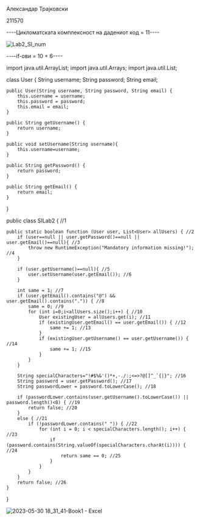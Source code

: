 Александар Трајковски

211570
 
 
 
----Цикломатската комплексност на дадениот код = 11----

![Lab2_SI_num](https://github.com/YOTI876/SI_2023_lab2_211570/assets/82913978/d5d9f4f0-f4f4-471b-ac65-5e145421d8fd)


----if-ови = 10 + 6----

import java.util.ArrayList;
import java.util.Arrays;
import java.util.List;

class User {
    String username;
    String password;
    String email;

    public User(String username, String password, String email) { 
        this.username = username; 
        this.password = password; 
        this.email = email; 
    }

    public String getUsername() { 
        return username; 
    }

    public void setUsername(String username){ 
        this.username=username; 
    }

    public String getPassword() { 
        return password; 
    }

    public String getEmail() { 
        return email; 
    }
}

public class SILab2 { //1

    public static boolean function (User user, List<User> allUsers) { //2
        if (user==null || user.getPassword()==null || user.getEmail()==null){ //3
            throw new RuntimeException("Mandatory information missing!"); //4
        }

        if (user.getUsername()==null){ //5
            user.setUsername(user.getEmail()); //6
        }

        int same = 1; //7
        if (user.getEmail().contains("@") && user.getEmail().contains(".")) { //8
            same = 0; //9
            for (int i=0;i<allUsers.size();i++) { //10
                User existingUser = allUsers.get(i); //11
                if (existingUser.getEmail() == user.getEmail()) { //12
                    same += 1; //13
                }
                if (existingUser.getUsername() == user.getUsername()) { //14
                    same += 1; //15
                }
            }
        }

        String specialCharacters="!#$%&'()*+,-./:;<=>?@[]^_`{|}"; //16
        String password = user.getPassword(); //17
        String passwordLower = password.toLowerCase(); //18

        if (passwordLower.contains(user.getUsername().toLowerCase()) || password.length()<8) { //19
            return false; //20
        }
        else { //21
            if (!passwordLower.contains(" ")) { //22
                for (int i = 0; i < specialCharacters.length(); i++) { //23
                    if (password.contains(String.valueOf(specialCharacters.charAt(i)))) { //24
                        return same == 0; //25
                    }
                }
            }
        }
        return false; //26
    }

}

![2023-05-30 18_31_41-Book1 - Excel](https://github.com/YOTI876/SI_2023_lab2_211570/assets/82913978/125ce0de-03ed-485d-a612-80c44b6afd7e)

